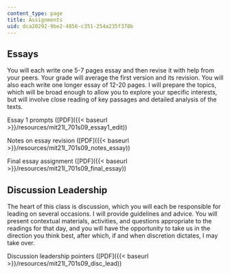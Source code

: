 ```yaml
---
content_type: page
title: Assignments
uid: dca20292-9be2-4856-c351-254a235f378b
---
```


Essays
------

You will each write one 5-7 pages essay and then revise it with help from your peers. Your grade will average the first version and its revision. You will also each write one longer essay of 12-20 pages. I will prepare the topics, which will be broad enough to allow you to explore your specific interests, but will involve close reading of key passages and detailed analysis of the texts.

Essay 1 prompts ([PDF]({{< baseurl >}}/resources/mit21l_701s09_essay1_edit))

Notes on essay revision ([PDF]({{< baseurl >}}/resources/mit21l_701s09_notes_essay))

Final essay assignment ([PDF]({{< baseurl >}}/resources/mit21l_701s09_final_essay))

Discussion Leadership
---------------------

The heart of this class is discussion, which you will each be responsible for leading on several occasions. I will provide guidelines and advice. You will present contextual materials, activities, and questions appropriate to the readings for that day, and you will have the opportunity to take us in the direction you think best, after which, if and when discretion dictates, I may take over.

Discussion leadership pointers ([PDF]({{< baseurl >}}/resources/mit21l_701s09_disc_lead))